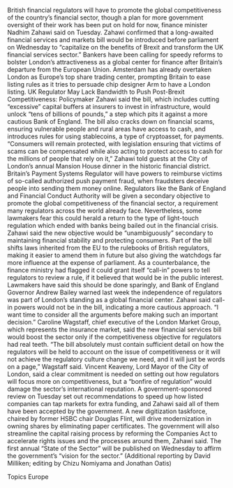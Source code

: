 British financial regulators will have to promote the global competitiveness of the country’s financial sector, though a plan for more government oversight of their work has been put on hold for now, finance minister Nadhim Zahawi said on Tuesday.
Zahawi confirmed that a long-awaited financial services and markets bill would be introduced before parliament on Wednesday to “capitalize on the benefits of Brexit and transform the UK financial services sector.”
Bankers have been calling for speedy reforms to bolster London’s attractiveness as a global center for finance after Britain’s departure from the European Union.
Amsterdam has already overtaken London as Europe’s top share trading center, prompting Britain to ease listing rules as it tries to persuade chip designer Arm to have a London listing.
UK Regulator May Lack Bandwidth to Push Post-Brexit Competitiveness: Policymaker
Zahawi said the bill, which includes cutting “excessive” capital buffers at insurers to invest in infrastructure, would unlock “tens of billions of pounds,” a step which pits it against a more cautious Bank of England.
The bill also cracks down on financial scams, ensuring vulnerable people and rural areas have access to cash, and introduces rules for using stablecoins, a type of cryptoasset, for payments.
“Consumers will remain protected, with legislation ensuring that victims of scams can be compensated while also acting to protect access to cash for the millions of people that rely on it,” Zahawi told guests at the City of London’s annual Mansion House dinner in the historic financial district.
Britain’s Payment Systems Regulator will have powers to reimburse victims of so-called authorized push payment fraud, when fraudsters deceive people into sending them money online.
Regulators like the Bank of England and Financial Conduct Authority will be given a secondary objective to promote the global competitiveness of the financial sector, a requirement many regulators across the world already face.
Nevertheless, some lawmakers fear this could herald a return to the type of light-touch regulation which ended with banks being bailed out in the financial crisis. Zahawi said the new objective would be “unambiguously” secondary to maintaining financial stability and protecting consumers.
Part of the bill shifts laws inherited from the EU to the rulebooks of British regulators, making it easier to amend them in future but also giving the watchdogs far more influence at the expense of parliament.
As a counterbalance, the finance ministry had flagged it could grant itself “call-in” powers to tell regulators to review a rule, if it believed that would be in the public interest.
Lawmakers have said this should be done sparingly, and Bank of England Governor Andrew Bailey warned last week the independence of regulators was part of London’s standing as a global financial center.
Zahawi said call-in powers would not be in the bill, indicating a more cautious approach. “I want time to consider all the arguments before making such an important decision.”
Caroline Wagstaff, chief executive of the London Market Group, which represents the insurance market, said the new financial services bill would boost the sector only if the competitiveness objective for regulators had real teeth.
“The bill absolutely must contain sufficient detail on how the regulators will be held to account on the issue of competitiveness or it will not achieve the regulatory culture change we need, and it will just be words on a page,” Wagstaff said.
Vincent Keaveny, Lord Mayor of the City of London, said a clear commitment is needed on setting out how regulators will focus more on competitiveness, but a “bonfire of regulation” would damage the sector’s international reputation.
A government-sponsored review on Tuesday set out recommendations to speed up how listed companies can tap markets for extra funding, and Zahawi said all of them have been accepted by the government.
A new digitization taskforce, chaired by former HSBC chair Douglas Flint, will drive modernization in owning shares by eliminating paper certificates.
The government will also streamline the capital raising process by reforming the Companies Act to accelerate rights issues and the processes around them, Zahawi said.
The first annual “State of the Sector” will be published on Wednesday to affirm the government’s “vision for the sector.”
(Additional reporting by David Milliken; editing by Chizu Nomiyama and Jonathan Oatis)

Topics
Europe
